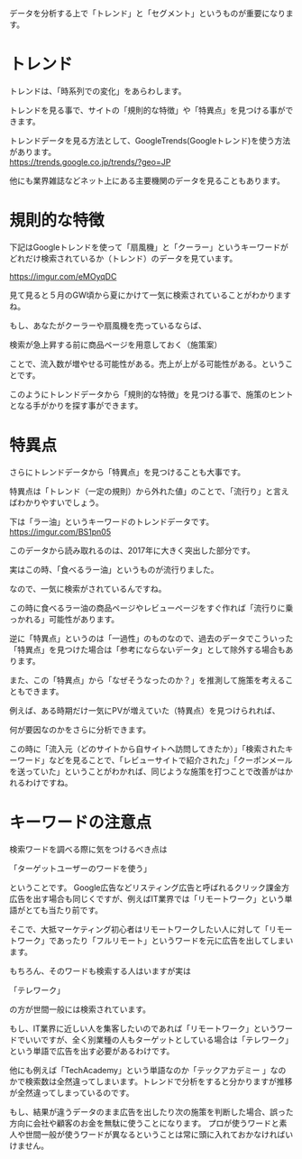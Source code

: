 データを分析する上で「トレンド」と「セグメント」というものが重要になります。


# トレンド

トレンドは、「時系列での変化」をあらわします。


トレンドを見る事で、サイトの「規則的な特徴」や「特異点」を見つける事ができます。


トレンドデータを見る方法として、GoogleTrends(Googleトレンド)を使う方法があります。  
https://trends.google.co.jp/trends/?geo=JP    


他にも業界雑誌などネット上にある主要機関のデータを見ることもあります。


# 規則的な特徴

下記はGoogleトレンドを使って「扇風機」と「クーラー」というキーワードがどれだけ検索されているか（トレンド）のデータを見ています。

https://imgur.com/eMOyqDC


見て見ると５月のGW頃から夏にかけて一気に検索されていることがわかりますね。


もし、あなたがクーラーや扇風機を売っているならば、


検索が急上昇する前に商品ページを用意しておく（施策案）


ことで、流入数が増やせる可能性がある。売上が上がる可能性がある。ということです。





このようにトレンドデータから「規則的な特徴」を見つける事で、施策のヒントとなる手がかりを探す事ができます。


# 特異点

さらにトレンドデータから「特異点」を見つけることも大事です。


特異点は「トレンド（一定の規則）から外れた値」のことで、「流行り」と言えばわかりやすいでしょう。


下は「ラー油」というキーワードのトレンドデータです。
https://imgur.com/BS1pn05



このデータから読み取れるのは、2017年に大きく突出した部分です。


実はこの時、「食べるラー油」というものが流行りました。


なので、一気に検索がされているんですね。


この時に食べるラー油の商品ページやレビューページをすぐ作れば「流行りに乗っかれる」可能性があります。


逆に「特異点」というのは「一過性」のものなので、過去のデータでこういった「特異点」を見つけた場合は「参考にならないデータ」として除外する場合もあります。





また、この「特異点」から「なぜそうなったのか？」を推測して施策を考えることもできます。


例えば、ある時期だけ一気にPVが増えていた（特異点）を見つけられれば、


何が要因なのかをさらに分析できます。


この時に「流入元（どのサイトから自サイトへ訪問してきたか）」「検索されたキーワード」などを見ることで、「レビューサイトで紹介された」「クーポンメールを送っていた」ということがわかれば、同じような施策を打つことで改善がはかれるわけですね。


# キーワードの注意点

検索ワードを調べる際に気をつけるべき点は


「ターゲットユーザーのワードを使う」


ということです。
Google広告などリスティング広告と呼ばれるクリック課金方広告を出す場合も同じくですが、例えばIT業界では「リモートワーク」という単語がとても当たり前です。



そこで、大抵マーケティング初心者はリモートワークしたい人に対して「リモートワーク」であったり「フルリモート」というワードを元に広告を出してしまいます。



もちろん、そのワードも検索する人はいますが実は


「テレワーク」


の方が世間一般には検索されています。



もし、IT業界に近しい人を集客したいのであれば「リモートワーク」というワードでいいですが、全く別業種の人もターゲットとしている場合は「テレワーク」という単語で広告を出す必要があるわけです。



他にも例えば「TechAcademy」という単語なのか「テックアカデミー 」なのかで検索数は全然違ってしまいます。トレンドで分析をすると分かりますが推移が全然違ってしまっているのです。


もし、結果が違うデータのまま広告を出したり次の施策を判断した場合、誤った方向に会社や顧客のお金を無駄に使うことになります。
プロが使うワードと素人や世間一般が使うワードが異なるということは常に頭に入れておかなければいけません。
